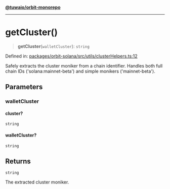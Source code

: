 [**@tuwaio/orbit-monorepo**](../../../README.md)

***

# getCluster()

> **getCluster**(`walletCluster`): `string`

Defined in: [packages/orbit-solana/src/utils/clusterHelpers.ts:12](https://github.com/TuwaIO/orbit/blob/fcf1335e65144c0118c68edf3decad829e18a2e4/packages/orbit-solana/src/utils/clusterHelpers.ts#L12)

Safely extracts the cluster moniker from a chain identifier.
Handles both full chain IDs ('solana:mainnet-beta') and simple monikers ('mainnet-beta').

## Parameters

### walletCluster

#### cluster?

`string`

#### walletCluster?

`string`

## Returns

`string`

The extracted cluster moniker.
